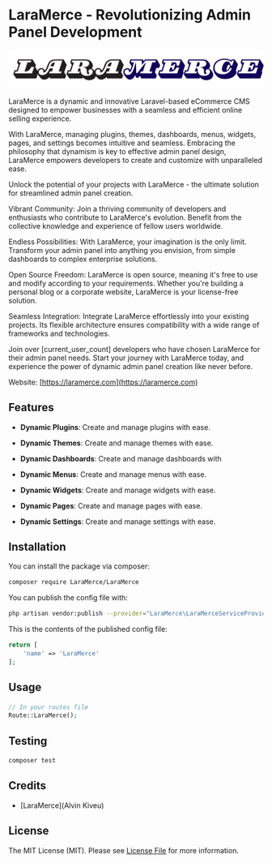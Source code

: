 # LaraMerce - Revolutionizing Admin Panel Development

![LaraMerce Banner](public/images/LaraLMerce_github_banner.png)

LaraMerce  is a dynamic and innovative Laravel-based eCommerce CMS designed to empower businesses with a seamless and efficient online selling experience.

With LaraMerce, managing plugins, themes, dashboards, menus, widgets, pages, and settings becomes intuitive and seamless. Embracing the philosophy that dynamism is key to effective admin panel design, LaraMerce empowers developers to create and customize with unparalleled ease.

Unlock the potential of your projects with LaraMerce - the ultimate solution for streamlined admin panel creation.

Vibrant Community: Join a thriving community of developers and enthusiasts who contribute to LaraMerce's evolution. Benefit from the collective knowledge and experience of fellow users worldwide.

Endless Possibilities: With LaraMerce, your imagination is the only limit. Transform your admin panel into anything you envision, from simple dashboards to complex enterprise solutions.

Open Source Freedom: LaraMerce is open source, meaning it's free to use and modify according to your requirements. Whether you're building a personal blog or a corporate website, LaraMerce is your license-free solution.

Seamless Integration: Integrate LaraMerce effortlessly into your existing projects. Its flexible architecture ensures compatibility with a wide range of frameworks and technologies.

Join over [current_user_count] developers who have chosen LaraMerce for their admin panel needs. Start your journey with LaraMerce today, and experience the power of dynamic admin panel creation like never before.

Website: [https://laramerce.com](https://laramerce.com)


## Features

- **Dynamic Plugins**: Create and manage plugins with ease.

- **Dynamic Themes**: Create and manage themes with ease.

- **Dynamic Dashboards**: Create and manage dashboards with

- **Dynamic Menus**: Create and manage menus with ease.

- **Dynamic Widgets**: Create and manage widgets with ease.

- **Dynamic Pages**: Create and manage pages with ease.

- **Dynamic Settings**: Create and manage settings with ease.




## Installation

You can install the package via composer:

```bash
composer require LaraMerce/LaraMerce
```

You can publish the config file with:
```bash
php artisan vendor:publish --provider="LaraMerce\LaraMerceServiceProvider" --tag="config"
```

This is the contents of the published config file:

```php
return [
    'name' => 'LaraMerce'
];
```

## Usage

```php
// In your routes file
Route::LaraMerce();
```

## Testing

```bash
composer test
```

## Credits

- [LaraMerce](Alvin Kiveu)

## License

The MIT License (MIT). Please see [License File](LICENSE.md) for more information.
```

